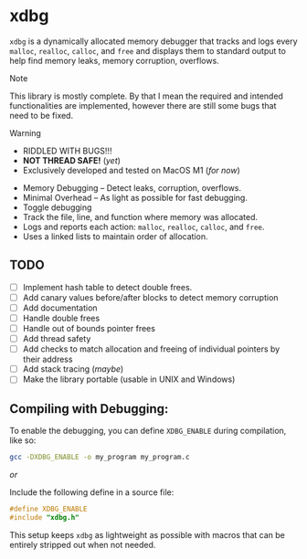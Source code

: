 # xdbg

`xdbg` is a dynamically allocated memory debugger that tracks and logs every `malloc`, `realloc`, `calloc`, and `free` and displays them to standard output to help find memory leaks, memory corruption, overflows.

> [!note]
> This library is mostly complete. By that I mean the required and intended functionalities are implemented, however there are still some bugs that need to be fixed.

> [!warning]
>
> - RIDDLED WITH BUGS!!!
> - **NOT THREAD SAFE!** (_yet_)
> - Exclusively developed and tested on MacOS M1 (_for now_)

- Memory Debugging – Detect leaks, corruption, overflows.
- Minimal Overhead – As light as possible for fast debugging.
- Toggle debugging
- Track the file, line, and function where memory was allocated.
- Logs and reports each action: `malloc`, `realloc`, `calloc`, and `free`.
- Uses a linked lists to maintain order of allocation.

## TODO

- [ ] Implement hash table to detect double frees.
- [ ] Add canary values before/after blocks to detect memory corruption
- [ ] Add documentation
- [ ] Handle double frees
- [ ] Handle out of bounds pointer frees
- [ ] Add thread safety
- [ ] Add checks to match allocation and freeing of individual pointers by their address
- [ ] Add stack tracing (_maybe_)
- [ ] Make the library portable (usable in UNIX and Windows)

## Compiling with Debugging:

To enable the debugging, you can define `XDBG_ENABLE` during compilation, like so:

```bash
gcc -DXDBG_ENABLE -o my_program my_program.c
```

_or_

Include the following define in a source file:

```c
#define XDBG_ENABLE
#include "xdbg.h"
```

This setup keeps `xdbg` as lightweight as possible with macros that can be entirely stripped out when not needed.

